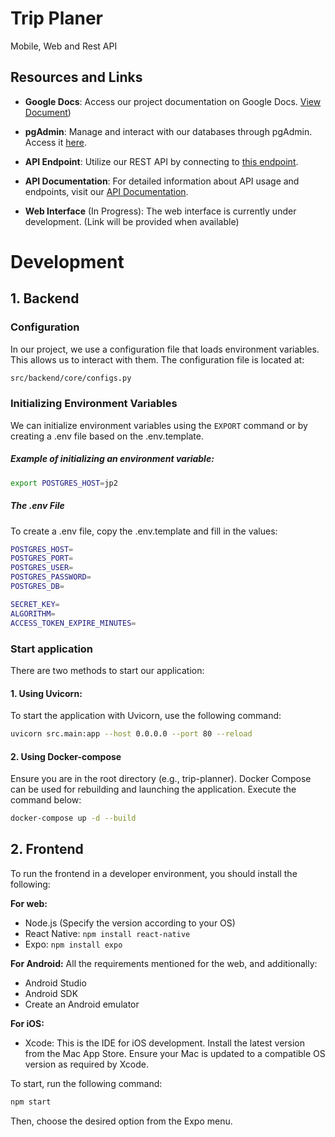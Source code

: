 # Trip Planer
Mobile, Web and Rest API

## Resources and Links

- **Google Docs**: Access our project documentation on Google Docs. [View Document](https://docs.google.com/document/d/1IqmiUzFOp4TbW4GeCk5t_hnSfs0YkB154wvZao-6htY))

- **pgAdmin**: Manage and interact with our databases through pgAdmin. Access it [here](http://51.83.130.148:5002/login).

- **API Endpoint**: Utilize our REST API by connecting to [this endpoint](http://51.83.130.148:8081/).

- **API Documentation**: For detailed information about API usage and endpoints, visit our [API Documentation](http://51.83.130.148:8081/docs).

- **Web Interface** (In Progress): The web interface is currently under development. (Link will be provided when available)

# Development

## 1. Backend 
### Configuration

In our project, we use a configuration file that loads environment variables. This allows us to interact with them. The configuration file is located at:

```bash
src/backend/core/configs.py
```

### Initializing Environment Variables
We can initialize environment variables using the `EXPORT` command or by creating a .env file based on the .env.template.

##### Example of initializing an environment variable:

```bash
export POSTGRES_HOST=jp2
```

#####  The .env File
To create a .env file, copy the .env.template and fill in the values:
```bash
POSTGRES_HOST=
POSTGRES_PORT=
POSTGRES_USER=
POSTGRES_PASSWORD=
POSTGRES_DB=

SECRET_KEY=
ALGORITHM=
ACCESS_TOKEN_EXPIRE_MINUTES=
```

### Start application
There are two methods to start our application:

#### 1. Using Uvicorn:
    
To start the application with Uvicorn, use the following command:

```bash
uvicorn src.main:app --host 0.0.0.0 --port 80 --reload
```
#### 2. Using Docker-compose

Ensure you are in the root directory (e.g., trip-planner). Docker Compose can be used for rebuilding and launching the application. Execute the command below:
```bash 
docker-compose up -d --build
```


## 2. Frontend 

To run the frontend in a developer environment, you should install the following:

**For web:**
- Node.js (Specify the version according to your OS)
- React Native: `npm install react-native`
- Expo: `npm install expo`

**For Android:**
All the requirements mentioned for the web, and additionally:
- Android Studio
- Android SDK
- Create an Android emulator

**For iOS:**
- Xcode: This is the IDE for iOS development. Install the latest version from the Mac App Store. Ensure your Mac is updated to a compatible OS version as required by Xcode.

To start, run the following command:
```bash
npm start
```
Then, choose the desired option from the Expo menu.
